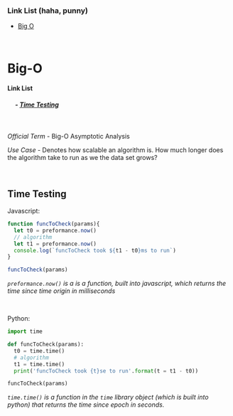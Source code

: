 ### **Link List** (haha, punny)
  - [Big O](#bigO)

&ensp;

<h1 id=bigO>Big-O</h1>

 **Link List**
  ##### &ensp;&ensp; - [Time Testing](#timeTesting)

  &ensp;


 *Official Term* - Big-O Asymptotic Analysis

 *Use Case* - Denotes how scalable an algorithm is. How much longer does the algorithm take to run as we the data set grows?

 &ensp;

<h2 id=timeTesting><B>Time Testing</B></h2>

Javascript:

```js
function funcToCheck(params){
  let t0 = preformance.now()
  // algorithm
  let t1 = preformance.now()
  console.log(`funcToCheck took ${t1 - t0}ms to run`)
}

funcToCheck(params)
```

*`preformance.now()` is a is a function, built into javascript, which returns the time since time origin in milliseconds*

&ensp;

Python:

```py
import time

def funcToCheck(params):
  t0 = time.time()
  # algorithm
  t1 = time.time()
  print('funcToCheck took {t}se to run'.format(t = t1 - t0))

funcToCheck(params)
```
*`time.time()` is a function in the `time` library object (which is built into python) that returns the time since epoch in seconds.*